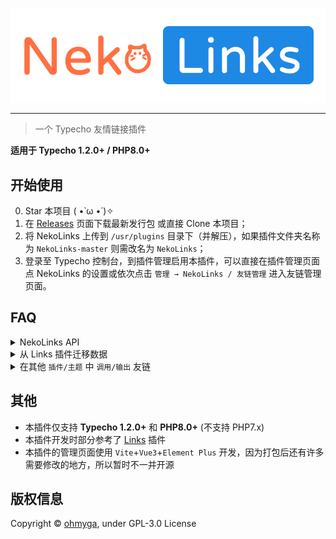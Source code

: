 <!--
 * @Author: ohmyga
 * @Date: 2023-01-10 06:22:58
 * @LastEditTime: 2023-01-10 07:47:51
-->
<p align="center">
   <img src="./assets/banner.png" />
</p>

---

> 一个 Typecho 友情链接插件

**适用于 Typecho 1.2.0+ / PHP8.0+**

## 开始使用

0. Star 本项目 ( •̀ ω •́ )✧
1. 在 [Releases](https://github.com/bakaomg/NekoLinks/releases) 页面下载最新发行包 或直接 Clone 本项目；
2. 将 NekoLinks 上传到 `/usr/plugins` 目录下（并解压），如果插件文件夹名称为 `NekoLinks-master` 则需改名为 `NekoLinks`；
3. 登录至 Typecho 控制台，到插件管理启用本插件，可以直接在插件管理页面点 NekoLinks 的设置或依次点击 `管理 → NekoLinks / 友链管理` 进入友链管理页面。

## FAQ

<details><summary>NekoLinks API</summary><br>

> **开始使用前需前往 NekoLinks 管理页面启用 NekoLinks API 选项**<br/>
> 目前 Public API 处于开发阶段，可能还会继续扩充或更改，**请勿用于生产环境**

---

### GET `/action/nekolinks-api/getall`

获取所有友链<br />

```json
{
    "status": true,
    "code": 200,
    "message": "Success",
    "data": [
        ...
        {
            "name": "NekoLinks",                                          // 友链名称
            "avatar": "https://gravatar.loli.net/avatar/defalut?s=100",   // 头像链接
            "url": "https://github.com/bakaomg/NekoLinks",                // 友链地址
            "description": "一个 Typecho 友情链接插件",                    // 友链介绍 (如果为空则值为 null)
            "sort": "baka",                                               // 友链分类 (默认 default)
            "data": null                                                  // 友链自定义数据 (如果为空则值为 null)
        },
        ...
    ],
}
```

Parameters:

- `order`(可选)：是否根据友链顺序进行排序 / 传入的值：`true`(默认) | `false`
- `sort_by`(可选)：友链排序顺序 / 传入的值：`ASC`(默认) | `DESC`
- `random`(可选)：是否打乱友链输出顺序(如果启用此项，则排序将无效) / 传入的值：`true` | `false`(默认)

---

</details>

<details><summary>从 Links 插件迁移数据</summary><br>

- 如果之前安装过 Links 插件，且数据库中还有 `typecho_links` 表的话，在进入 NekoLinks 管理页面时会提示数据迁移。
- 如果点击 `不再提醒` 按钮，则在重新启用插件前不会再次提醒数据迁移。
- 如果点击 `迁移` 按钮，则会从 Links 插件迁移数据，并且会在 `/usr/plugins/NekoLinks/cache` 文件夹下创建名为 `.migrate_links` 的文件，如果不手动删除，则不会再次提醒数据迁移。

</details>

<details><summary>在其他 <code>插件/主题</code> 中 <code>调用/输出</code> 友链</summary><br>

### 输出受插件设置限制的友链数组
- `\TypechoPlugin\NekoLinks\Plugin::linksArray(bool, bool, bool): array`
```php
<?php
/**
 * @param bool $order                根据排序字段排序 (如果插件设置中的 randomSort 为 true 则无效)
 * @param bool $asc                  升序 (true) 或降序 (false) (如果插件设置中的 randomSort 为 true 则无效)
 * @param bool $returnDefaultAvatar  当没有头像时是否返回默认头像
 * @return array
 */
\TypechoPlugin\NekoLinks\Plugin::linksArray(
    bool $order = false,
    bool $asc = true,
    $returnDefaultAvatar = false
): array;

// 使用例
print_r(\TypechoPlugin\NekoLinks\Plugin::linksArray(true, true, true));
```

---

### 输出不受配置项影响的友链数组
- `TypechoPlugin\NekoLinks\Plugin::rawLinksArray(bool, bool, bool): array`
```php
<?php
/**
 * @param bool $order                根据排序字段排序
 * @param bool $asc                  升序 (true) 或降序 (false)
 * @param bool $returnDefaultAvatar  当没有头像时是否返回默认头像
 * @return array
 */
\TypechoPlugin\NekoLinks\Plugin::rawLinksArray(
    bool $order = false,
    bool $asc = true,
    $returnDefaultAvatar = false
): array;

// 使用例
print_r(\TypechoPlugin\NekoLinks\Plugin::rawLinksArray(true, true, true));
```

---

### 输出 HTML 结构的友链
- `TypechoPlugin\NekoLinks\Plugin::linksOutput(string, bool, bool, bool): string`
```php
<?php
/**
 * @param string $template  模板
 * @param bool $order       根据排序字段排序 (如果插件设置中的 randomSort 为 true 则无效)
 * @param bool $asc         升序 (true) 或降序 (false) (如果插件设置中的 randomSort 为 true 则无效)
 * @param bool $echo        是否直接输出
 * @return string
 */
\TypechoPlugin\NekoLinks\Plugin::linksOutput(
    string $template = '',
    bool $order = false,
    bool $asc = true,
    bool $echo = true
): string;

// 使用例
// 使用默认模板输出
?>
<div id="links">
  <?php \TypechoPlugin\NekoLinks\Plugin::linksOutput(); ?>
</div>
```
自定义模板可用变量
- `{url}`: 友链链接
- `{name}`: 友链名称
- `{description}`: 友链介绍
- `{avatar}`: 友链头像链接
- `{mail}`: 友链邮箱
- `{sort}`: 友链分类
- `{data}`: 友链自定义数据
- `{order}`: 友链排序

</details>

## 其他
- 本插件仅支持 **Typecho 1.2.0+** 和 **PHP8.0+** (不支持 PHP7.x)
- 本插件开发时部分参考了 [Links](https://www.imhan.com/archives/typecho-links/) 插件
- 本插件的管理页面使用 `Vite`+`Vue3`+`Element Plus` 开发，因为打包后还有许多需要修改的地方，所以暂时不一并开源

## 版权信息
Copyright &copy; [ohmyga](https://github.com/bakaomg), under GPL-3.0 License
